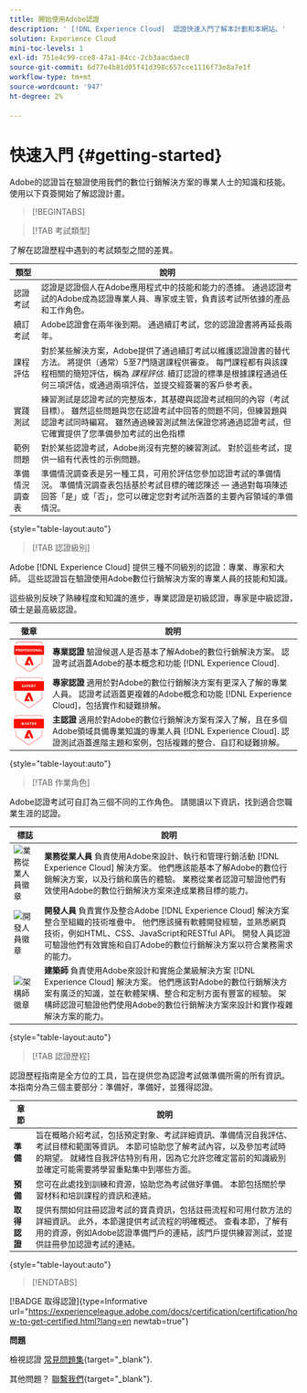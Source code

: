 ```yaml
---
title: 開始使用Adobe認證
description: ' [!DNL Experience Cloud]  認證快速入門了解本計劃和本網站。'
solution: Experience Cloud
mini-toc-levels: 1
exl-id: 751e4c99-cce8-47a1-84cc-2cb3aacdaec8
source-git-commit: 6d77e4b81d05f41d398c657cce1116f73e8a7e1f
workflow-type: tm+mt
source-wordcount: '947'
ht-degree: 2%

---
```


# 快速入門 {#getting-started}

Adobe的認證旨在驗證使用我們的數位行銷解決方案的專業人士的知識和技能。 使用以下頁簽開始了解認證計畫。

>[!BEGINTABS]

>[!TAB 考試類型]

了解在認證歷程中遇到的考試類型之間的差異。

| 類型 | 說明 |
| ------- | ------- |
| 認證考試 | 認證是認證個人在Adobe應用程式中的技能和能力的憑據。 通過認證考試的Adobe成為認證專業人員、專家或主管，負責該考試所依據的產品和工作角色。 |
| 續訂考試 | Adobe認證會在兩年後到期。 通過續訂考試，您的認證證書將再延長兩年。 |
| 課程評估 | 對於某些解決方案，Adobe提供了通過續訂考試以維護認證證書的替代方法。 將提供（通常）5至7門隨選課程供審查。 每門課程都有與該課程相關的簡短評估，稱為 _課程評估_. 續訂認證的標準是根據課程通過任何三項評估，或通過兩項評估，並提交經簽署的客戶參考表。 |
| 實踐測試 | 練習測試是認證考試的完整版本，其基礎與認證考試相同的內容（考試目標）。 雖然這些問題與您在認證考試中回答的問題不同，但練習題與認證考試同時編寫。 雖然通過練習測試無法保證您將通過認證考試，但它確實提供了您準備參加考試的出色指標 |
| 範例問題 | 對於某些認證考試，Adobe尚沒有完整的練習測試。 對於這些考試，提供一組有代表性的示例問題。 |
| 準備情況調查表 | 準備情況調查表是另一種工具，可用於評估您參加認證考試的準備情況。 準備情況調查表包括基於考試目標的確認陳述 — 通過對每項陳述回答「是」或「否」，您可以確定您對考試所涵蓋的主要內容領域的準備情況。 |

{style="table-layout:auto"}

>[!TAB 認證級別]

Adobe [!DNL Experience Cloud] 提供三種不同級別的認證：專業、專家和大師。 這些認證旨在驗證使用Adobe數位行銷解決方案的專業人員的技能和知識。

這些級別反映了熟練程度和知識的進步，專業認證是初級認證，專家是中級認證，碩士是最高級認證。

| 徽章 | 說明 |
| ------- | ------- |
| ![專業徽章](/help/certifications/assets/professional-badge-Xsmall.png) | **專業認證** 驗證候選人是否基本了解Adobe的數位行銷解決方案。 認證考試涵蓋Adobe的基本概念和功能 [!DNL Experience Cloud]. |
| ![專家徽章](/help/certifications/assets/expert-badge-Xsmall.png) | **專家認證** 適用於對Adobe的數位行銷解決方案有更深入了解的專業人員。 認證考試涵蓋更複雜的Adobe概念和功能 [!DNL Experience Cloud]，包括實作和疑難排解。 |
| ![主徽章](/help/certifications/assets/master-badge-Xsmall.png) | **主認證** 適用於對Adobe的數位行銷解決方案有深入了解，且在多個Adobe領域具備專業知識的專業人員 [!DNL Experience Cloud]. 認證測試涵蓋進階主題和案例，包括複雜的整合、自訂和疑難排解。 |

{style="table-layout:auto"}

>[!TAB 作業角色]

Adobe認證考試可自訂為三個不同的工作角色。 請閱讀以下資訊，找到適合您職業生涯的認證。

| 標誌 | 說明 |
| ------- | ------- |
| ![業務從業人員徽章](/help/certifications/assets/business_practitioner_blk_small.png) | **業務從業人員** 負責使用Adobe來設計、執行和管理行銷活動 [!DNL Experience Cloud] 解決方案。 他們應該能基本了解Adobe的數位行銷解決方案，以及行銷和廣告的體驗。 業務從業者認證可驗證他們有效使用Adobe的數位行銷解決方案來達成業務目標的能力。 |
| ![開發人員徽章](/help/certifications/assets/developer_blk_small.png) | **開發人員** 負責實作及整合Adobe [!DNL Experience Cloud] 解決方案整合至組織的技術堆疊中。 他們應該擁有軟體開發經驗，並熟悉網頁技術，例如HTML、CSS、JavaScript和RESTful API。 開發人員認證可驗證他們有效實施和自訂Adobe的數位行銷解決方案以符合業務需求的能力。 |
| ![架構師徽章](/help/certifications/assets/architect_blk_small.png) | **建築師** 負責使用Adobe來設計和實施企業級解決方案 [!DNL Experience Cloud] 解決方案。 他們應該對Adobe的數位行銷解決方案有廣泛的知識，並在軟體架構、整合和定制方面有豐富的經驗。 架構師認證可驗證他們使用Adobe的數位行銷解決方案來設計和實作複雜解決方案的能力。 |

{style="table-layout:auto"}

>[!TAB 認證歷程]

認證歷程指南是全方位的工具，旨在提供您為認證考試做準備所需的所有資訊。 本指南分為三個主要部分：準備好，準備好，並獲得認證。

| 章節 | 說明 |
| ------- | ------- |
| **準備** | 旨在概略介紹考試，包括預定對象、考試詳細資訊、準備情況自我評估、考試目標和範圍等資訊。 本節可協助您了解考試內容，以及參加考試時的期望。 就緒性自我評估特別有用，因為它允許您確定當前的知識級別並確定可能需要將學習重點集中到哪些方面。 |
| **預備** | 您可在此處找到訓練和資源，協助您為考試做好準備。 本節包括關於學習材料和培訓課程的資訊和連結。 |
| **取得認證** | 提供有關如何註冊認證考試的寶貴資訊，包括註冊流程和可用付款方法的詳細資訊。 此外，本節還提供考試流程的明確概述。 查看本節，了解有用的資源，例如Adobe認證準備門戶的連結，該門戶提供練習測試，並提供註冊參加認證考試的連結。 |

{style="table-layout:auto"}

>[!ENDTABS]

[!BADGE 取得認證]{type=Informative url="https://experienceleague.adobe.com/docs/certification/certification/how-to-get-certified.html?lang=en newtab=true"}

**問題**

檢視認證 [常見問題集](https://experienceleague.adobe.com/docs/certification/certification/faq.html?lang=en){target="_blank"}.

其他問題？ [聯繫我們](mailto:certif@adobe.com){target="_blank"}.
